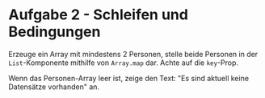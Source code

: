 # Aufgabe 2 - Schleifen und Bedingungen

Erzeuge ein Array mit mindestens 2 Personen, stelle beide Personen in der `List`-Komponente mithilfe von `Array.map` dar. Achte auf die `key`-Prop.

Wenn das Personen-Array leer ist, zeige den Text: "Es sind aktuell keine Datensätze vorhanden" an.
